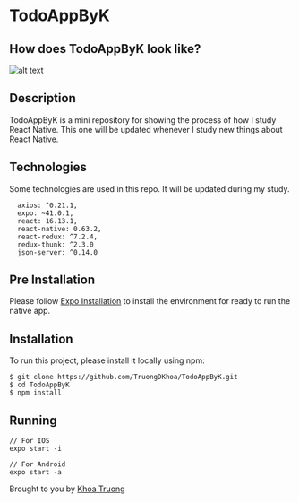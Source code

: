 TodoAppByK
======================================================

## How does TodoAppByK look like?
![alt text](https://media.giphy.com/media/L1BLqfC4ZWXmmiXkVG/giphy.gif)

## Description
TodoAppByK is a mini repository for showing the process of how I study React Native. This one will be updated whenever I study new things about React Native.

## Technologies
Some technologies are used in this repo. It will be updated during my study.
```
  axios: ^0.21.1,
  expo: ~41.0.1,
  react: 16.13.1,
  react-native: 0.63.2,
  react-redux: ^7.2.4,
  redux-thunk: ^2.3.0
  json-server: ^0.14.0
```

## Pre Installation
Please follow [Expo Installation](https://docs.expo.io/get-started/installation/) to install the environment for ready to run the native app.

## Installation
To run this project, please install it locally using npm:

```
$ git clone https://github.com/TruongDKhoa/TodoAppByK.git
$ cd TodoAppByK
$ npm install
```

## Running

```
// For IOS
expo start -i

// For Android
expo start -a
```

Brought to you by [Khoa Truong](https://github.com/TruongDKhoa)
